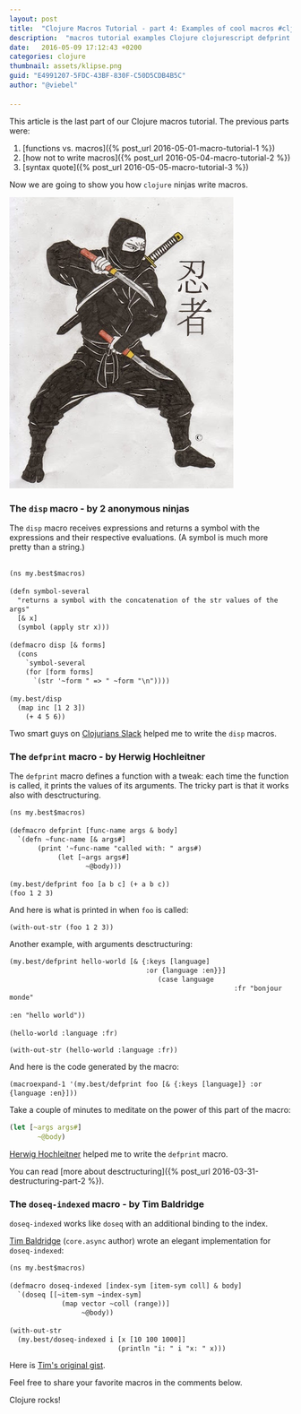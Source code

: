 ```yaml
---
layout: post
title:  "Clojure Macros Tutorial - part 4: Examples of cool macros #cljklipse @viebel"
description:  "macros tutorial examples Clojure clojurescript defprint doseq doseq-indexed disp"
date:   2016-05-09 17:12:43 +0200
categories: clojure
thumbnail: assets/klipse.png
guid: "E4991207-5FDC-43BF-830F-C50D5CDB4B5C"
author: "@viebel"

---
```


This article is the last part of our Clojure macros tutorial. The previous parts were:

1. [functions vs. macros]({% post_url 2016-05-01-macro-tutorial-1 %}) 
2. [how not to write macros]({% post_url 2016-05-04-macro-tutorial-2 %})
3. [syntax quote]({% post_url 2016-05-05-macro-tutorial-3 %})

Now we are going to show you how `clojure` ninjas write macros.

![Ninja](/assets/ninja.jpg)

### The `disp` macro - by 2 anonymous ninjas

The `disp` macro receives expressions and returns a symbol with the expressions and their respective evaluations. (A symbol is much more pretty than a string.)

~~~klipse

(ns my.best$macros)

(defn symbol-several
  "returns a symbol with the concatenation of the str values of the args"
  [& x]
  (symbol (apply str x)))

(defmacro disp [& forms]
  (cons
    `symbol-several
    (for [form forms]
      `(str '~form " => " ~form "\n"))))

(my.best/disp 
  (map inc [1 2 3])
    (+ 4 5 6))

~~~

Two smart guys on [Clojurians Slack](https://clojurians.slack.com) helped me to write the `disp` macros.

### The `defprint` macro - by Herwig Hochleitner 

The `defprint` macro defines a function with a tweak: each time the function is called, it prints the values of its arguments. The tricky part is that it works also with desctructuring.

~~~klipse
(ns my.best$macros)

(defmacro defprint [func-name args & body]
  `(defn ~func-name [& args#]
       (print '~func-name "called with: " args#)
            (let [~args args#]
                   ~@body)))

(my.best/defprint foo [a b c] (+ a b c))
(foo 1 2 3)
~~~


And here is what is printed in when `foo` is called:

~~~klipse
(with-out-str (foo 1 2 3))
~~~

Another example, with arguments desctructuring:

~~~klipse
(my.best/defprint hello-world [& {:keys [language] 
                                  :or {language :en}}]
                                     (case language
                                                        :fr "bonjour monde"
                                                                           :en "hello world"))

(hello-world :language :fr)
~~~

~~~klipse
(with-out-str (hello-world :language :fr))
~~~

And here is the code generated by the macro:

~~~klipse
(macroexpand-1 '(my.best/defprint foo [& {:keys [language]} :or {language :en}]))

~~~

Take a couple of minutes to meditate on the power of this part of the macro:

~~~clojure
(let [~args args#]
       ~@body)
~~~

[Herwig Hochleitner](https://twitter.com/bendlas) helped me to write the `defprint` macro.

You can read [more about desctructuring]({% post_url 2016-03-31-destructuring-part-2 %}).

### The `doseq-indexed` macro - by Tim Baldridge

`doseq-indexed` works like `doseq` with an additional binding to the index. 

[Tim Baldridge](https://twitter.com/timbaldridge) (`core.async` author) wrote an elegant implementation for `doseq-indexed`:

~~~klipse
(ns my.best$macros)

(defmacro doseq-indexed [index-sym [item-sym coll] & body]
  `(doseq [[~item-sym ~index-sym]
             (map vector ~coll (range))]
                  ~@body))

(with-out-str
  (my.best/doseq-indexed i [x [10 100 1000]]
                           (println "i: " i "x: " x)))
~~~

Here is [Tim's original gist](https://gist.github.com/halgari/4136116).

Feel free to share your favorite macros in the comments below.

Clojure rocks!

[app-url-static]: http://app.klipse.tech?blog=klipse&js_only=1
[app-url]: http://app.klipse.tech?blog=klipse&static-fns=true&js_only=1

